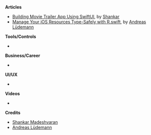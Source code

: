 
**Articles**

* [Building Movie Trailer App Using SwiftUI](https://medium.com/flawless-app-stories/building-movie-trailer-app-using-swiftui-5d4dc5497462), by [Shankar](https://twitter.com/Shankar__am)
* [Manage Your iOS Resources Type-Safely with R.swift](https://andreaslydemann.com/manage-your-ios-resources-type-safely-with-r-swift/), by [Andreas Lüdemann](https://twitter.com/andreaslydemann)

**Tools/Controls**

* 

**Business/Career**

* 

**UI/UX**

* 

**Videos**

* 

**Credits**

* [Shankar Madeshvaran](https://github.com/shankarmadeshvaran)
* [Andreas Lüdemann](https://github.com/andreaslydemann)
